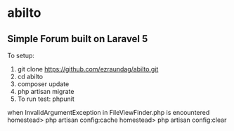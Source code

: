 # abilto

## Simple Forum built on Laravel 5
To setup:
1. git clone https://github.com/ezraundag/abilto.git
2. cd abilto 
3. composer update
4. php artisan migrate
5. To run test: phpunit

when InvalidArgumentException in FileViewFinder.php is encountered
homestead> php artisan config:cache 
homestead> php artisan config:clear

